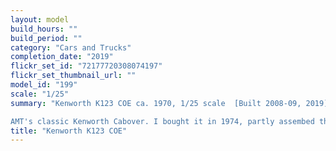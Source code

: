 ```yaml
---
layout: model
build_hours: ""
build_period: ""
category: "Cars and Trucks"
completion_date: "2019"
flickr_set_id: "72177720308074197"
flickr_set_thumbnail_url: ""
model_id: "199"
scale: "1/25"
summary: "Kenworth K123 COE ca. 1970, 1/25 scale  [Built 2008-09, 2019]

AMT's classic Kenworth Cabover. I bought it in 1974, partly assembed the engine in 1975, then put it back in the box until 2008. These AMT truck kits are not for the fainthearted. Most parts had shrinkage depressions and required filling and sanding. Keeping the chassis warp-free was another challenge, as was alignment and assembly of the exhaust system. I was pleased to complete it after 44 years."
title: "Kenworth K123 COE"
---
```



